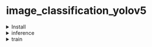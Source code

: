 # image_classification_yolov5

<details>
<summary>Install</summary>
<br>
1.Clone repo and install requirements.txt
        
* git clone https://github.com/ultralytics/yolov5  # clone
* cd yolov5
* pip install -r requirements.txt  # install
</details>



<details>
<summary>inference</summary>
<br>


* You can run Inference with YOLOv5 and PyTorch Hub . Models download automatically from the latest YOLOv5 release.

  import torch

  ## Model
  model = torch.hub.load('ultralytics/yolov5', 'yolov5s')  # or yolov5m, yolov5l, yolov5x, custom

  ## Images
  img = '/content/811755456_b3ac7f05e9.jpg'  # or file, Path, PIL, OpenCV, numpy, list

  ## Inference
  results = model(img)

  ## Results
  results.print()  # or .show(), .save(), .crop(), .pandas(), etc.


* also you can run inference using detect.py and you must put your file link insted of 0:

   python detect.py --source 0 
  
  
                          # webcam
                          img.jpg  # image
                          vid.mp4  # video
                          path/  # directory
                          path/*.jpg  # glob
                          'https://youtu.be/Zgi9g1ksQHc'  # YouTube
                          'rtsp://example.com/media.mp4'  # RTSP, RTMP, HTTP stream
                          
                          
                          
</details>


<details>
<summary>train</summary>
<br>
  
* for train with your data you must change  datsaet.yaml flie. put your dataset root directory path and relative paths to train / val:
  
    path: datasets
  
    train: train/images
  
    val: val/images
  
* also specify the label and number of classes.
    # Classes
    nc: 7 # number of classes
  
    names: [ 'pc', 'laptop', 'flower', 'glass', 'woman', 'man','chair' ]  # class names
        
</details>
